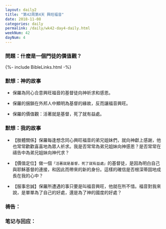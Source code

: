 ```yaml
---
layout: daily2
title: "第42周第4天 興旺福音"
date: 2018-11-08
categories: daily
permalink: /daily/wk42-day4-daily.html
weekNum: 42
dayNum: 4
---
```


### 問題：什麼是一個門徒的價值觀？

{%- include BibleLinks.html -%}

### 默想：神的故事 
+ 保羅為同心合意興旺福音的基督徒向神祈求和感恩。

+ 保羅的捆鎖在外邦人中顯明為基督的緣故，反而讓福音興旺。

+ 保羅的價值觀：活著就是基督，死了就有益處。

### 默想：我的故事
+ 【肢體關係】保羅每逢想念同心興旺福音的弟兄姐妹們，就向神獻上感謝，他也常常歡歡喜喜地為眾人祈求。我是否常常為弟兄姐妹向神感恩？是否常常在禱告中為弟兄姐妹向神代求？

+ 【價值定位】做一個`「活著就是基督，死了就有益處」`的基督徒，是因為明白自己與耶穌基督的連接，和因此而帶來的新的身份。這樣的確信是否根深蒂固地成長在我的心中？

+ 【服事忠誠】保羅所遭遇的事只要是叫福音興旺，他就在所不惜。福音對我來說，是單單為了自己的好處，還是為了神的國度的好處？

### 祷告：

### 笔记与回应：


